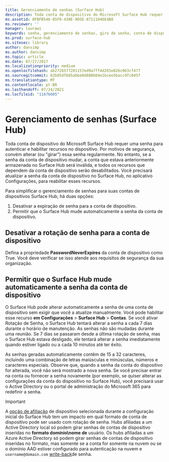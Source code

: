 ```yaml
---
title: Gerenciamento de senhas (Surface Hub)
description: Toda conta de dispositivo do Microsoft Surface Hub requer uma senha para autenticar e habilitar recursos no dispositivo.
ms.assetid: 0FBFB546-05F0-430E-905E-87111046E4B8
ms.reviewer: ''
manager: laurawi
keywords: senha, gerenciamento de senhas, giro de senha, conta de dispositivo
ms.prod: surface-hub
ms.sitesec: library
author: dansimp
ms.author: dansimp
ms.topic: article
ms.date: 07/27/2017
ms.localizationpriority: medium
ms.openlocfilehash: ab2726577201157ed9a7ff4d265e826c063cf477
ms.sourcegitcommit: 62b85dfb85abbe0d880b04e1bcee5bacc9fc045f
ms.translationtype: MT
ms.contentlocale: pt-BR
ms.lasthandoff: 07/24/2021
ms.locfileid: "11676605"
---
```

# <a name="password-management-surface-hub"></a>Gerenciamento de senhas (Surface Hub)

Toda conta de dispositivo do Microsoft Surface Hub requer uma senha para autenticar e habilitar recursos no dispositivo. Por motivos de segurança, convém alterar (ou "girar") essa senha regularmente. No entanto, se a senha da conta de dispositivo mudar, a conta que estava anteriormente armazenada no Surface Hub será inválida, e todos os recursos que dependem da conta de dispositivo serão desabilitados. Você precisará atualizar a senha da conta de dispositivo no Surface Hub, no aplicativo Configurações, para reabilitar esses recursos.

Para simplificar o gerenciamento de senhas para suas contas de dispositivos Surface Hub, há duas opções:

1.  Desativar a expiração de senha para a conta de dispositivo.
2.  Permitir que o Surface Hub mude automaticamente a senha da conta de dispositivo.


## <a name="turn-off-password-rotation-for-the-device-account"></a>Desativar a rotação de senha para a conta de dispositivo

Defina a propriedade **PasswordNeverExpires** da conta de dispositivo como True. Você deve verificar se isso atende aos requisitos de segurança da sua organização.


## <a name="allow-the-surface-hub-to-automatically-rotate-the-device-accounts-password"></a>Permitir que o Surface Hub mude automaticamente a senha da conta de dispositivo

O Surface Hub pode alterar automaticamente a senha de uma conta de dispositivo sem exigir que você a atualize manualmente. Você pode habilitar esse recurso **em Configurações**  >  **Surface Hub**  >  **Contas**. Se você ativar Rotação de Senha, o Surface Hub tentará alterar a senha a cada 7 dias durante o horário de manutenção. As senhas não são mudadas durante uma reunião. Se 7 dias se passaram desde a última rotação de senha, mas o Surface Hub estava desligado, ele tentará alterar a senha imediatamente quando estiver ligado ou a cada 10 minutos até ter êxito.

As senhas geradas automaticamente contêm de 15 a 32 caracteres, incluindo uma combinação de letras maiúsculas e minúsculas, números e caracteres especiais. Observe que, quando a senha da conta do dispositivo for alterada, você não será mostrado a nova senha. Se você precisar entrar na conta ou fornecer a senha novamente (por exemplo, se quiser alterar as configurações da conta do dispositivo no Surface Hub), você precisará usar o Active Directory ou o portal de administração do Microsoft 365 para redefinir a senha.

> [!IMPORTANT]
> A [opção de afiliação](prepare-your-environment-for-surface-hub.md) de dispositivo selecionada durante a configuração inicial do Surface Hub tem um impacto em qual formato de conta de dispositivo pode ser usado com rotação de senha. Hubs afiliadas a um Active Directory local só podem girar senhas de contas de dispositivo inseridas no **formato domínio\nome de** usuário. Os hubs afiliadas a um Azure Active Directory só podem girar senhas de contas de dispositivo inseridas no formato, mas somente se a conta for somente na nuvem ou se o domínio AAD estiver configurado para autenticação na nuvem e `username@domain.com` [write-back](/azure/active-directory/authentication/concept-sspr-writeback)de [](/azure/active-directory/hybrid/choose-ad-authn#cloud-authentication) senha.
